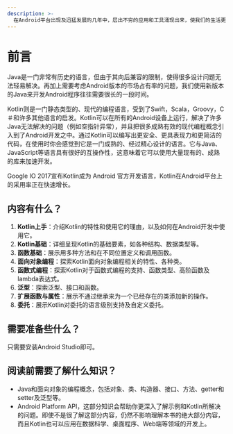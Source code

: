 ```yaml
---
description: >-
  在Android平台出现及迅猛发展的几年中，层出不穷的应用和工具涌现出来，使我们的生活更加便利、更加丰富多彩。在开发过程中，各种开发工具也在飞速地迭代更新，但是有一个核心元素多年来并没有什么变化，那就是开发语言——Java。
---
```


# 前言

Java是一门非常有历史的语言，但由于其向后兼容的限制，使得很多设计问题无法轻易解决。再加上需要考虑Android版本的市场占有率的问题，我们使用新版本的Java来开发Android程序往往需要很长的一段时间。

​Kotlin则是一门静态类型的、现代的编程语言，受到了Swift，Scala，Groovy，C＃和许多其他语言的启发。Kotlin可以在所有的Android设备上运行，解决了许多Java无法解决的问题（例如空指针异常），并且把很多成熟有效的现代编程概念引入到了Android开发之中。通过Kotlin可以编写出更安全、更具表现力和更简洁的代码，在使用时你会感觉到它是一门成熟的、经过精心设计的语言。它与Java、JavaScript等语言具有很好的互操作性，这意味着它可以使用大量现有的、成熟的库来加速开发。

Google IO 2017宣布Kotlin成为 Android 官方开发语言，Kotlin在Android平台上的采用率正在快速增长。

## 内容有什么？

1. **Kotlin上手**：介绍Kotlin的特性和使用它的理由，以及如何在Android开发中使用它。
2. **Kotlin基础**：详细呈现Kotlin的基础要素，如各种结构、数据类型等。
3. **函数基础**：展示用多种方法和在不同位置定义和调用函数。
4. **面向对象编程**：探索Kotlin面向对象编程相关的特性、各种类。
5. **函数式编程**：探索Kotlin对于函数式编程的支持、函数类型、高阶函数及lambda表达式。
6. **泛型**：探索泛型、接口和函数。
7. **扩展函数与属性**：展示不通过继承来为一个已经存在的类添加新的操作。
8. **委托**：展示Kotlin对委托的语言级别支持及自定义委托。

## 需要准备些什么？

只需要安装Android Studio即可。

## 阅读前需要了解什么知识？

* Java和面向对象的编程概念，包括对象、类、构造器、接口、方法、getter和setter及泛型等。
* Android Platform API，这部分知识会帮助你更深入了解示例和Kotlin所解决的问题。即使不是很了解这部分内容，仍然不影响理解本书的绝大部分内容，而且Kotlin也可以应用在数据科学、桌面程序、Web端等领域的开发上。



